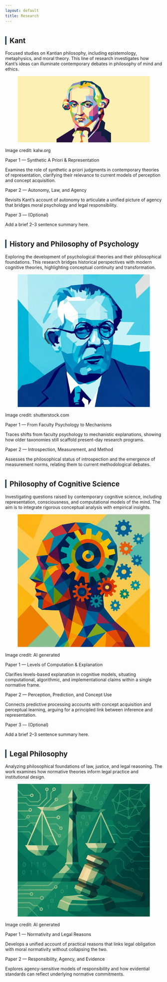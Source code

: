 ```yaml
---
layout: default
title: Research
---
```



<div class="divider"></div>

<!-- ===== Kant ===== -->
<h2 id="kant" style="font-size:1.6em; margin-top:40px; border-left:4px solid #1B3A57; padding-left:10px;">Kant</h2>
<p>Focused studies on Kantian philosophy, including epistemology, metaphysics, and moral theory. This line of research investigates how Kant’s ideas can illuminate contemporary debates in philosophy of mind and ethics.</p>

<figure class="figure-torn">
  <img src="assets/npr.brightspotcdn.webp" alt="Kant research visual">
</figure>
<p class="img-credit">Image credit: kalw.org</p>

<div class="subhead">Paper 1 — Synthetic A Priori & Representation</div>
<p class="subdesc">Examines the role of synthetic a priori judgments in contemporary theories of representation, clarifying their relevance to current models of perception and concept acquisition.</p>

<div class="subhead">Paper 2 — Autonomy, Law, and Agency</div>
<p class="subdesc">Revisits Kant’s account of autonomy to articulate a unified picture of agency that bridges moral psychology and legal responsibility.</p>

<div class="subhead">Paper 3 — (Optional)</div>
<p class="subdesc">Add a brief 2–3 sentence summary here.</p>


<!-- ===== History and Philosophy of Psychology ===== -->
<h2 id="history-psych" style="font-size:1.6em; margin-top:40px; border-left:4px solid #1B3A57; padding-left:10px;">History and Philosophy of Psychology</h2>
<p>Exploring the development of psychological theories and their philosophical foundations. This research bridges historical perspectives with modern cognitive theories, highlighting conceptual continuity and transformation.</p>

<figure class="figure-torn">
  <img src="assets/jean-piaget.png" alt="History & Philosophy of Psychology visual">
</figure>
<p class="img-credit">Image credit: shutterstock.com</p>

<div class="subhead">Paper 1 — From Faculty Psychology to Mechanisms</div>
<p class="subdesc">Traces shifts from faculty psychology to mechanistic explanations, showing how older taxonomies still scaffold present-day research programs.</p>

<div class="subhead">Paper 2 — Introspection, Measurement, and Method</div>
<p class="subdesc">Assesses the philosophical status of introspection and the emergence of measurement norms, relating them to current methodological debates.</p>


<!-- ===== Philosophy of Cognitive Science ===== -->
<h2 id="cogsci" style="font-size:1.6em; margin-top:40px; border-left:4px solid #1B3A57; padding-left:10px;">Philosophy of Cognitive Science</h2>
<p>Investigating questions raised by contemporary cognitive science, including representation, consciousness, and computational models of the mind. The aim is to integrate rigorous conceptual analysis with empirical insights.</p>

<figure class="figure-torn">
  <img src="assets/cognitive.png" alt="Cognitive Science visual">
</figure>
<p class="img-credit">Image credit: AI generated</p>

<div class="subhead">Paper 1 — Levels of Computation & Explanation</div>
<p class="subdesc">Clarifies levels-based explanation in cognitive models, situating computational, algorithmic, and implementational claims within a single normative frame.</p>

<div class="subhead">Paper 2 — Perception, Prediction, and Concept Use</div>
<p class="subdesc">Connects predictive processing accounts with concept acquisition and perceptual learning, arguing for a principled link between inference and representation.</p>

<div class="subhead">Paper 3 — (Optional)</div>
<p class="subdesc">Add a brief 2–3 sentence summary here.</p>


<!-- ===== Legal Philosophy ===== -->
<h2 id="legal" style="font-size:1.6em; margin-top:40px; border-left:4px solid #1B3A57; padding-left:10px;">Legal Philosophy</h2>
<p>Analyzing philosophical foundations of law, justice, and legal reasoning. The work examines how normative theories inform legal practice and institutional design.</p>

<figure class="figure-torn">
  <img src="assets/law.png" alt="Legal Philosophy visual">
</figure>
<p class="img-credit">Image credit: AI generated</p>

<div class="subhead">Paper 1 — Normativity and Legal Reasons</div>
<p class="subdesc">Develops a unified account of practical reasons that links legal obligation with moral normativity without collapsing the two.</p>

<div class="subhead">Paper 2 — Responsibility, Agency, and Evidence</div>
<p class="subdesc">Explores agency-sensitive models of responsibility and how evidential standards can reflect underlying normative commitments.</p>

<div class="divider"></div>
